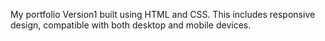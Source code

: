 My portfolio Version1 built using HTML and CSS. This includes responsive design, compatible with both desktop and mobile devices.
